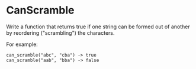 # CanScramble

Write a function that returns true if one string can be formed out of another by
reordering ("scrambling") the characters.

For example:

```
can_scramble("abc", "cba") -> true
can_scramble("aab", "bba") -> false
```
